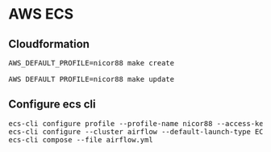 # AWS ECS

## Cloudformation
<pre>
AWS_DEFAULT_PROFILE=nicor88 make create

AWS_DEFAULT_PROFILE=nicor88 make update
</pre>

## Configure ecs cli
<pre>
ecs-cli configure profile --profile-name nicor88 --access-key your_access_key --secret-key your_secret_key
ecs-cli configure --cluster airflow --default-launch-type EC2 --region eu-west-1 --config-name airflow
ecs-cli compose --file airflow.yml
</pre>